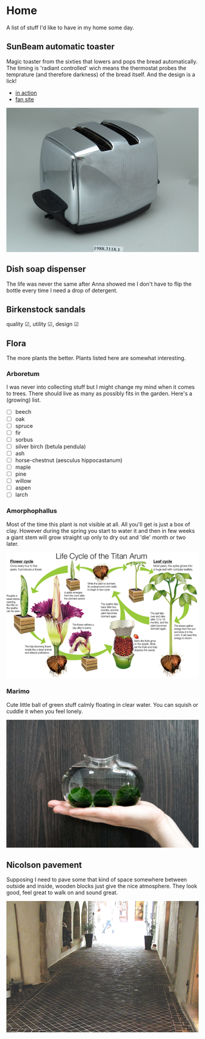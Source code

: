 # Home
A list of stuff I'd like to have in my home some day.

## SunBeam automatic toaster
Magic toaster from the sixties that lowers and pops the bread automatically. The timing is 'radiant controlled' wich means the thermostat probes the temprature (and therefore darkness) of the bread itself. And the design is a lick!
- [in action](https://www.youtube.com/watch?v=1OfxlSG6q5Y)
- [fan site](http://automaticbeyondbelief.org/)

![](img/sunbeam-toaster.jpeg)

## Dish soap dispenser
The life was never the same after Anna showed me I don't have to flip the bottle every time I need a drop of detergent.

## Birkenstock sandals
quality ☑︎, utility ☑︎, design ☑︎

## Flora
The more plants the better. Plants listed here are somewhat interesting.

### Arboretum
I was never into collecting stuff but I might change my mind when it comes to trees. There should live as many as possibly fits in the garden. Here's a (growing) list.
- [ ] beech
- [ ] oak
- [ ] spruce
- [ ] fir
- [ ] sorbus
- [ ] silver birch (betula pendula)
- [ ] ash
- [ ] horse-chestnut (aesculus hippocastanum)
- [ ] maple
- [ ] pine
- [ ] willow
- [ ] aspen
- [ ] larch

### Amorphophallus
Most of the time this plant is not visible at all. All you'll get is just a box of clay. However during the spring you start to water it and then in few weeks a giant stem will grow straight up only to dry out and 'die' month or two later.

![](img/Titan-Arum.jpg)

### Marimo
Cute little ball of green stuff calmly floating in clear water. You can squish or cuddle it when you feel lonely.

![](img/marimo.jpg)

## Nicolson pavement
Supposing I need to pave some that kind of space somewhere between outside and inside, wooden blocks just give the nice atmosphere. They look good, feel great to walk on and sound great.

![](img/nicolson-pavement.jpg)

